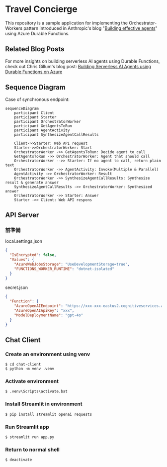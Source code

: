 # Travel Concierge
This repository is a sample application for implementing the Orchestrator-Workers pattern introduced in Anthropic's blog "[Building effective agents](https://www.anthropic.com/research/building-effective-agents)" using Azure Durable Functions.

## Related Blog Posts
For more insights on building serverless AI agents using Durable Functions, check out Chris Gillum's blog post:
[Building Serverless AI Agents using Durable Functions on Azure](https://blog.cgillum.tech/building-serverless-ai-agents-using-durable-functions-on-azure-e1272882082c)

## Sequence Diagram
Case of synchronous endpoint:

```mermaid
sequenceDiagram
    participant Client
    participant Starter
    participant OrchestratorWorker
    participant GetAgentsToRun
    participant AgentActivity
    participant SynthesizeAgentCallResults

    Client->>Starter: Web API request
    Starter->>OrchestratorWorker: Start
    OrchestratorWorker ->> GetAgentsToRun: Decide agent to call
    GetAgentsToRun ->> OrchestratorWorker: Agent that should call
    OrchestratorWorker -->> Starter: If no agent to call, return plain text
    OrchestratorWorker ->> AgentActivity: Invoke(Multiple & Parallel)
    AgentActivity ->> OrchestratorWorker: Result
    OrchestratorWorker ->> SynthesizeAgentCallResults: Synthesize result & generate answer
    SynthesizeAgentCallResults ->> OrchestratorWorker: Synthesized answer
    OrchestratorWorker ->> Starter: Answer
    Starter ->> Client: Web API respons
```
## API Server
### 前準備
local.settings.json
```json
{
  "IsEncrypted": false,
  "Values": {
    "AzureWebJobsStorage": "UseDevelopmentStorage=true",
    "FUNCTIONS_WORKER_RUNTIME": "dotnet-isolated"
  }
}
```

secret.json
```json
{
  "Function": {
    "AzureOpenAIEndpoint": "https://xxx-xxx-eastus2.cognitiveservices.azure.com/",
    "AzureOpenAIApiKey": "xxx",
    "ModelDeploymentName": "gpt-4o"
  }
}
```

## Chat Client
### Create an environment using venv
```shell-session
$ cd chat-client
$ python -m venv .venv
```

### Activate environment
```shell-session
$ .venv\Scripts\activate.bat
```

### Install Streamlit in environment
```shell-session
$ pip install streamlit openai requests
```

### Run Streamlit app
```shell-session
$ streamlit run app.py
```

### Return to normal shell
```shell-session
$ deactivate
```
